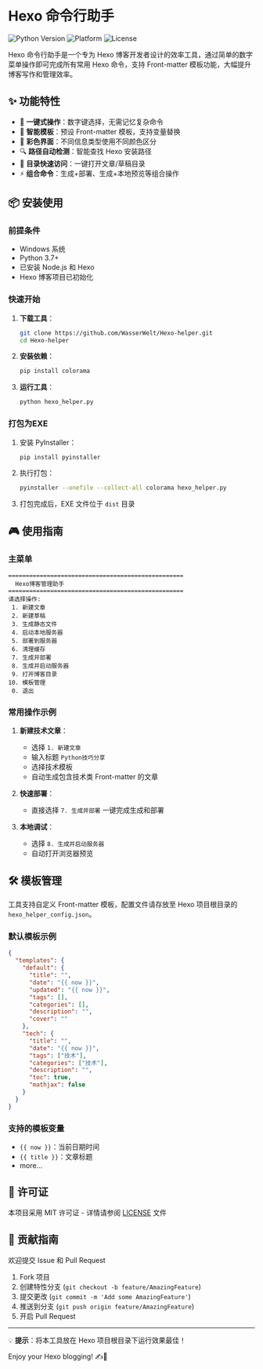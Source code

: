 # Hexo 命令行助手

![Python Version](https://img.shields.io/badge/python-3.7%2B-blue)
![Platform](https://img.shields.io/badge/platform-Windows-lightgrey)
![License](https://img.shields.io/badge/license-MIT-green)

Hexo 命令行助手是一个专为 Hexo 博客开发者设计的效率工具，通过简单的数字菜单操作即可完成所有常用 Hexo 命令，支持 Front-matter 模板功能，大幅提升博客写作和管理效率。

## ✨ 功能特性

- 🚀 **一键式操作**：数字键选择，无需记忆复杂命令
- 📝 **智能模板**：预设 Front-matter 模板，支持变量替换
- 🎨 **彩色界面**：不同信息类型使用不同颜色区分
- 🔍 **路径自动检测**：智能查找 Hexo 安装路径
- 📂 **目录快速访问**：一键打开文章/草稿目录
- ⚡ **组合命令**：生成+部署、生成+本地预览等组合操作

## 📦 安装使用

### 前提条件

- Windows 系统
- Python 3.7+
- 已安装 Node.js 和 Hexo
- Hexo 博客项目已初始化

### 快速开始

1. **下载工具**：

   ```bash
   git clone https://github.com/WasserWelt/Hexo-helper.git
   cd Hexo-helper
   ```
2. **安装依赖**：

   ```bash
   pip install colorama
   ```
3. **运行工具**：

   ```bash
   python hexo_helper.py
   ```

### 打包为EXE

1. 安装 PyInstaller：

   ```bash
   pip install pyinstaller
   ```
2. 执行打包：

   ```bash
   pyinstaller --onefile --collect-all colorama hexo_helper.py
   ```
3. 打包完成后，EXE 文件位于 `dist` 目录

## 🎮 使用指南

### 主菜单

```
==================================================
  Hexo博客管理助手
==================================================
请选择操作:
 1. 新建文章
 2. 新建草稿
 3. 生成静态文件
 4. 启动本地服务器
 5. 部署到服务器
 6. 清理缓存
 7. 生成并部署
 8. 生成并启动服务器
 9. 打开博客目录
10. 模板管理
 0. 退出
```

### 常用操作示例

1. **新建技术文章**：

   - 选择 `1. 新建文章`
   - 输入标题 `Python技巧分享`
   - 选择技术模板
   - 自动生成包含技术类 Front-matter 的文章
2. **快速部署**：

   - 直接选择 `7. 生成并部署` 一键完成生成和部署
3. **本地调试**：

   - 选择 `8. 生成并启动服务器`
   - 自动打开浏览器预览

## 🛠 模板管理

工具支持自定义 Front-matter 模板，配置文件请存放至 Hexo 项目根目录的 `hexo_helper_config.json`。

### 默认模板示例

```json
{
  "templates": {
    "default": {
      "title": "",
      "date": "{{ now }}",
      "updated": "{{ now }}",
      "tags": [],
      "categories": [],
      "description": "",
      "cover": ""
    },
    "tech": {
      "title": "",
      "date": "{{ now }}",
      "tags": ["技术"],
      "categories": ["技术"],
      "description": "",
      "toc": true,
      "mathjax": false
    }
  }
}
```

### 支持的模板变量

- `{{ now }}`：当前日期时间
- `{{ title }}`：文章标题
- more...

## 📜 许可证

本项目采用 MIT 许可证 - 详情请参阅 [LICENSE](LICENSE) 文件

## 🤝 贡献指南

欢迎提交 Issue 和 Pull Request

1. Fork 项目
2. 创建特性分支 (`git checkout -b feature/AmazingFeature`)
3. 提交更改 (`git commit -m 'Add some AmazingFeature'`)
4. 推送到分支 (`git push origin feature/AmazingFeature`)
5. 开启 Pull Request

---

💡 **提示**：将本工具放在 Hexo 项目根目录下运行效果最佳！

Enjoy your Hexo blogging! ✍️🚀
